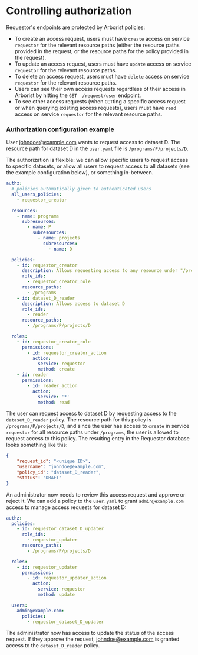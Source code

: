 # Controlling authorization

Requestor's endpoints are protected by Arborist policies:
- To create an access request, users must have `create` access on service `requestor` for the relevant resource paths (either the resource paths provided in the request, or the resource paths for the policy provided in the request).
- To update an access request, users must have `update` access on service `requestor` for the relevant resource paths.
- To delete an access request, users must have `delete` access on service `requestor` for the relevant resource paths.
- Users can see their own access requests regardless of their access in Arborist by hitting the `GET  /request/user` endpoint.
- To see other access requests (when `GET`ting a specific access request or when querying existing access requests), users must have `read` access on service `requestor` for the relevant resource paths.

### Authorization configuration example

User johndoe@example.com wants to request access to dataset D. The resource path for dataset D in the `user.yaml` file is `/programs/P/projects/D`.

The authorization is flexible: we can allow specific users to request access to specific datasets, or allow all users to request access to all datasets (see the example configuration below), or something in-between.


```yaml
authz:
  # policies automatically given to authenticated users
  all_users_policies:
    - requestor_creator

  resources:
    - name: programs
      subresources:
        - name: P
          subresources:
            - name: projects
              subresources:
                - name: D

  policies:
    - id: requestor_creator
      description: Allows requesting access to any resource under "/programs"
      role_ids:
        - requestor_creator_role
      resource_paths:
        - /programs
    - id: dataset_D_reader
      description: Allows access to dataset D
      role_ids:
        - reader
      resource_paths:
        - /programs/P/projects/D

  roles:
    - id: requestor_creator_role
      permissions:
        - id: requestor_creator_action
          action:
            service: requestor
            method: create
    - id: reader
      permissions:
        - id: reader_action
          action:
            service: '*'
            method: read
```

The user can request access to dataset D by requesting access to the `dataset_D_reader` policy. The resource path for this policy is `/programs/P/projects/D`, and since the user has access to `create` in service `requestor` for all resource paths under `/programs`, the user is allowed to request access to this policy. The resulting entry in the Requestor database looks something like this:

```json
{
    "request_id": "<unique ID>",
    "username": "johndoe@example.com",
    "policy_id": "dataset_D_reader",
    "status": "DRAFT"
}
```

An administrator now needs to review this access request and approve or reject it. We can add a policy to the `user.yaml` to grant `admin@example.com` access to manage access requests for dataset D:

```yaml
authz:
  policies:
    - id: requestor_dataset_D_updater
      role_ids:
        - requestor_updater
      resource_paths:
        - /programs/P/projects/D

  roles:
    - id: requestor_updater
      permissions:
        - id: requestor_updater_action
          action:
            service: requestor
            method: update

  users:
    admin@example.com:
      policies:
        - requestor_dataset_D_updater
```

The administrator now has access to update the status of the access request. If they approve the request, johndoe@example.com is granted access to the `dataset_D_reader` policy.

